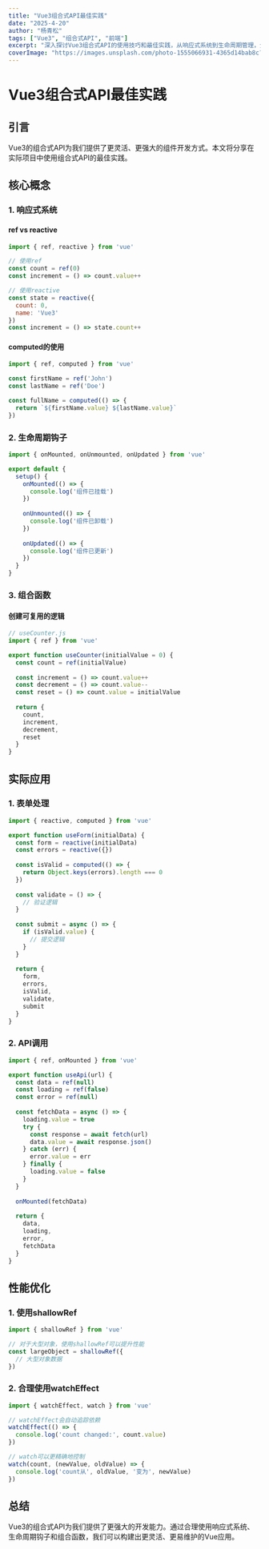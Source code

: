 ```yaml
---
title: "Vue3组合式API最佳实践"
date: "2025-4-20"
author: "杨青松"
tags: ["Vue3", "组合式API", "前端"]
excerpt: "深入探讨Vue3组合式API的使用技巧和最佳实践，从响应式系统到生命周期管理，全面提升Vue3开发体验。"
coverImage: "https://images.unsplash.com/photo-1555066931-4365d14bab8c?ixlib=rb-4.0.3&auto=format&fit=crop&w=800&q=80"
---
```


# Vue3组合式API最佳实践

## 引言

Vue3的组合式API为我们提供了更灵活、更强大的组件开发方式。本文将分享在实际项目中使用组合式API的最佳实践。

## 核心概念

### 1. 响应式系统

#### ref vs reactive
```javascript
import { ref, reactive } from 'vue'

// 使用ref
const count = ref(0)
const increment = () => count.value++

// 使用reactive
const state = reactive({
  count: 0,
  name: 'Vue3'
})
const increment = () => state.count++
```

#### computed的使用
```javascript
import { ref, computed } from 'vue'

const firstName = ref('John')
const lastName = ref('Doe')

const fullName = computed(() => {
  return `${firstName.value} ${lastName.value}`
})
```

### 2. 生命周期钩子

```javascript
import { onMounted, onUnmounted, onUpdated } from 'vue'

export default {
  setup() {
    onMounted(() => {
      console.log('组件已挂载')
    })
    
    onUnmounted(() => {
      console.log('组件已卸载')
    })
    
    onUpdated(() => {
      console.log('组件已更新')
    })
  }
}
```

### 3. 组合函数

#### 创建可复用的逻辑
```javascript
// useCounter.js
import { ref } from 'vue'

export function useCounter(initialValue = 0) {
  const count = ref(initialValue)
  
  const increment = () => count.value++
  const decrement = () => count.value--
  const reset = () => count.value = initialValue
  
  return {
    count,
    increment,
    decrement,
    reset
  }
}
```

## 实际应用

### 1. 表单处理
```javascript
import { reactive, computed } from 'vue'

export function useForm(initialData) {
  const form = reactive(initialData)
  const errors = reactive({})
  
  const isValid = computed(() => {
    return Object.keys(errors).length === 0
  })
  
  const validate = () => {
    // 验证逻辑
  }
  
  const submit = async () => {
    if (isValid.value) {
      // 提交逻辑
    }
  }
  
  return {
    form,
    errors,
    isValid,
    validate,
    submit
  }
}
```

### 2. API调用
```javascript
import { ref, onMounted } from 'vue'

export function useApi(url) {
  const data = ref(null)
  const loading = ref(false)
  const error = ref(null)
  
  const fetchData = async () => {
    loading.value = true
    try {
      const response = await fetch(url)
      data.value = await response.json()
    } catch (err) {
      error.value = err
    } finally {
      loading.value = false
    }
  }
  
  onMounted(fetchData)
  
  return {
    data,
    loading,
    error,
    fetchData
  }
}
```

## 性能优化

### 1. 使用shallowRef
```javascript
import { shallowRef } from 'vue'

// 对于大型对象，使用shallowRef可以提升性能
const largeObject = shallowRef({
  // 大型对象数据
})
```

### 2. 合理使用watchEffect
```javascript
import { watchEffect, watch } from 'vue'

// watchEffect会自动追踪依赖
watchEffect(() => {
  console.log('count changed:', count.value)
})

// watch可以更精确地控制
watch(count, (newValue, oldValue) => {
  console.log('count从', oldValue, '变为', newValue)
})
```

## 总结

Vue3的组合式API为我们提供了更强大的开发能力。通过合理使用响应式系统、生命周期钩子和组合函数，我们可以构建出更灵活、更易维护的Vue应用。
